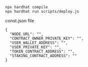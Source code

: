 `npx hardhat compile`  
`npx hardhat run scripts/deploy.js`

const.json file
```
{
  "NODE_URL": "",
  "CONTRACT_OWNER_PRIVATE_KEY": "",
  "USER_WALLET_ADDRESS": "",
  "USER_PRIVATE_KEY": "",
  "TOKEN_CONTRACT_ADDRESS": "",
  "STAKING_CONTRACT_ADDRESS": ""
}
```